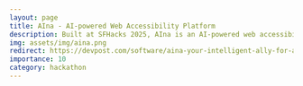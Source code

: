 ```yaml
---
layout: page
title: AIna - AI-powered Web Accessibility Platform
description: Built at SFHacks 2025, AIna is an AI-powered web accessibility platform that scans websites, analyzes HTML/CSS using Gemini Flash 2.0, and provides a 7-point WCAG-based accessibility grade with actionable feedback. Developed with React, TypeScript, Express, AWS and MongoDB Atlas, it features a public rankings dashboard, an accessible UI with high-contrast mode, and plans for blockchain-based compliance certificates.
img: assets/img/aina.png
redirect: https://devpost.com/software/aina-your-intelligent-ally-for-an-accessible-web
importance: 10
category: hackathon
---
```

